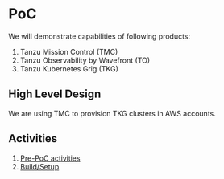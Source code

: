 # PoC

We will demonstrate capabilities of following products:

1. Tanzu Mission Control (TMC)
1. Tanzu Observability by Wavefront (TO)
1. Tanzu Kubernetes Grig (TKG)

## High Level Design

We are using TMC to provision TKG clusters in AWS accounts.

## Activities

1. [Pre-PoC activities](pre-poc-activities)
1. [Build/Setup](build)
